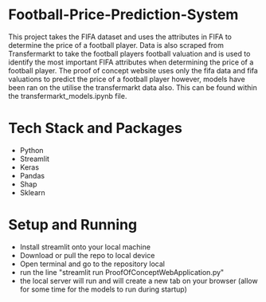 # Football-Price-Prediction-System
This project takes the FIFA dataset and uses the attributes in FIFA to determine the price of a football player. Data is also scraped from Transfermarkt to take the football players football valuation and is used to identify the most important FIFA attributes when determining the price of a football player. The proof of concept website uses only the fifa data and fifa valuations to predict the price of a football player however, models have been ran on the utilise the transfermarkt data also. This can be found within the transfermarkt_models.ipynb file.

# Tech Stack and Packages
- Python
- Streamlit
- Keras
- Pandas
- Shap
- Sklearn

# Setup and Running
- Install streamlit onto your local machine
- Download or pull the repo to local device
- Open terminal and go to the repository local
- run the line "streamlit run ProofOfConceptWebApplication.py"
- the local server will run and will create a new tab on your browser (allow for some time for the models to run during startup)
